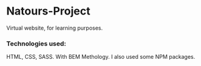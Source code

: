# Natours-Project
Virtual website, for learning purposes.

### Technologies used:

HTML, CSS, SASS. With BEM Methology. I also used some NPM packages.
